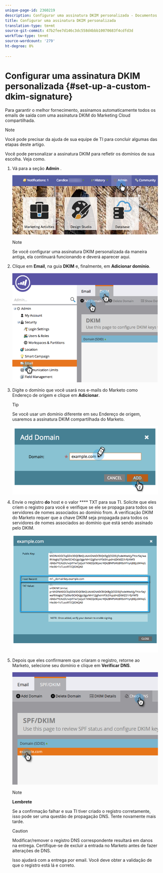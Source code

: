 ```yaml
---
unique-page-id: 2360219
description: Configurar uma assinatura DKIM personalizada - Documentos do Marketing - Documentação do produto
title: Configurar uma assinatura DKIM personalizada
translation-type: tm+mt
source-git-commit: 47b2fee7d146c3dc558d4bbb10070683f4cdfd3d
workflow-type: tm+mt
source-wordcount: '279'
ht-degree: 0%

---
```



# Configurar uma assinatura DKIM personalizada {#set-up-a-custom-dkim-signature}

Para garantir o melhor fornecimento, assinamos automaticamente todos os emails de saída com uma assinatura DKIM do Marketing Cloud compartilhada.

>[!NOTE]
>
>Você pode precisar da ajuda de sua equipe de TI para concluir algumas das etapas deste artigo.

Você pode personalizar a assinatura DKIM para refletir os domínios de sua escolha. Veja como.

1. Vá para a seção **Admin** .

   ![](assets/adminhand.png)

   >[!NOTE]
   >
   >
   >Se você configurar uma assinatura DKIM personalizada da maneira antiga, ela continuará funcionando e deverá aparecer aqui.

1. Clique em **Email**, na guia **DKIM** e, finalmente, em **Adicionar domínio**.

   ![](assets/image2014-9-18-15-3a39-3a30.png)

1. Digite o domínio que você usará nos e-mails do Marketo como Endereço de origem e clique em **Adicionar**.

   >[!TIP]
   >
   >
   >Se você usar um domínio diferente em seu Endereço de origem, usaremos a assinatura DKIM compartilhada do Marketo.

   ![](assets/image2014-9-18-15-3a40-3a28.png)

1. Envie o registro **do** host e o valor **** TXT para sua TI. Solicite que eles criem o registro para você e verifique se ele se propaga para todos os servidores de nomes associados ao domínio from. A verificação DKIM do Marketo requer que a chave DKIM seja propagada para todos os servidores de nomes associados ao domínio que está sendo assinado pelo DKIM.

   ![](assets/image2014-9-18-15-3a40-3a44.png)

1. Depois que eles confirmarem que criaram o registro, retorne ao Marketo, selecione seu domínio e clique em **Verificar DNS**.

   ![](assets/check.png)

   >[!NOTE]
   >
   >**Lembrete**
   >
   >Se a confirmação falhar e sua TI tiver criado o registro corretamente, isso pode ser uma questão de propagação DNS. Tente novamente mais tarde.

   >[!CAUTION]
   >
   >
   >Modificar/remover o registro DNS correspondente resultará em danos na entrega. Certifique-se de excluir a entrada no Marketo antes de fazer alterações de DNS.

   Isso ajudará com a entrega por email. Você deve obter a validação de que o registro está lá e correto.

